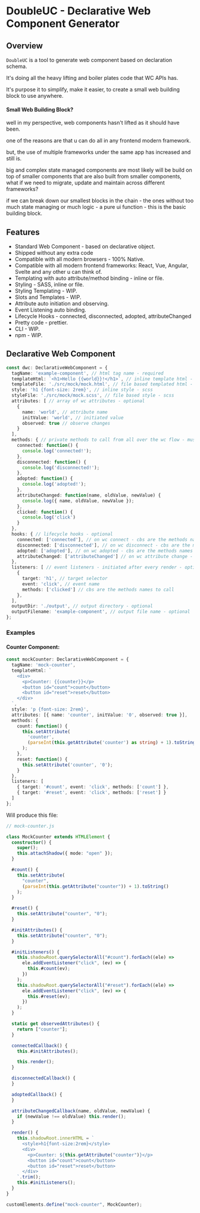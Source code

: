 # DoubleUC - Declarative Web Component Generator

## Overview

`DoubleUC` is a tool to generate web component based on declaration schema.

It's doing all the heavy lifting and boiler plates code that WC APIs has.

It's purpose it to simplify, make it easier, to create a small web building block to use anywhere.

#### Small Web Building Block?
well in my perspective, web components hasn't lifted as it should have been.

one of the reasons are that u can do all in any frontend modern framework.

but, the use of multiple frameworks under the same app has increased and still is.

big and complex state managed components are most likely will be build on top of smaller components that are also built
from smaller
components, what if we need to migrate, update and maintain across different frameworks?

if we can break down our smallest blocks in the chain - the ones without too much state managing or much logic - a pure
ui function - this is the basic building block.

## Features

- Standard Web Component - based on declarative object.
- Shipped without any extra code
- Compatible with all modern browsers - 100% Native.
- Compatible with all modern frontend frameworks: React, Vue, Angular, Svelte and any other u can think of.
- Templating with auto attribute/method binding - inline or file.
- Styling - SASS, inline or file.
- Styling Templating - WIP.
- Slots and Templates - WIP.
- Attribute auto initiation and observing.
- Event Listening auto binding.
- Lifecycle Hooks - connected, disconnected, adopted, attributeChanged
- Pretty code - prettier.
- CLI - WIP.
- npm - WIP.

## Declarative Web Component

```typescript
const dwc: DeclarativeWebComponent = {
  tagName: 'example-component', // html tag name - required
  templateHtml: `<h1>Hello {{world}}!</h1>`, // inline template html - required or file
  templateFile: './src/mock/mock.html', // file based templated html - required or inline
  style: 'h1 {font-size: 2rem}', // inline style - scss
  styleFile: './src/mock/mock.scss', // file based style - scss
  attributes: [ // array of wc attributes - optional
    {
      name: 'world', // attribute name
      initValue: 'world', // initiated value
      observed: true // observe changes
    }
  ],
  methods: { // private methods to call from all over the wc flow - must be a function scope - optional
    connected: function() {
      console.log('connected!');
    },
    disconnected: function() {
      console.log('disconnected!');
    },
    adopted: function() {
      console.log('adopted!');
    },
    attributeChanged: function(name, oldValue, newValue) {
      console.log({ name, oldValue, newValue });
    },
    clicked: function() {
      console.log('click')
    }
  },
  hooks: { // lifecycle hooks - optional
    connected: ['connected'], // on wc connect - cbs are the methods names to call - optional
    disconnected: ['disconnected'], // on wc disconnect - cbs are the methods names to call - optional
    adopted: ['adopted'], // on wc adopted - cbs are the methods names to call - optional
    attributeChanged: ['attributeChanged'] // on wc attribute change - cbs are the methods names to call - optional
  },
  listeners: [ // event listeners - initiated after every render - optional
    {
      target: 'h1', // target selector
      event: 'click', // event name
      methods: ['clicked'] // cbs are the methods names to call
    },
  ],
  outputDir: './output', // output directory - optional
  outputFilename: 'example-component', // output file name - optional
};
```

### Examples

#### Counter Component:

```typescript
const mockCounter: DeclarativeWebComponent = {
  tagName: 'mock-counter',
  templateHtml: `
    <div>
      <p>Counter: {{counter}}</p>
      <button id="count">count</button>
      <button id="reset">reset</button>
    </div>    
  `,
  style: 'p {font-size: 2rem}',
  attributes: [{ name: 'counter', initValue: '0', observed: true }],
  methods: {
    count: function() {
      this.setAttribute(
        'counter',
        (parseInt(this.getAttribute('counter') as string) + 1).toString()
      );
    },
    reset: function() {
      this.setAttribute('counter', '0');
    }
  },
  listeners: [
    { target: '#count', event: 'click', methods: ['count'] },
    { target: '#reset', event: 'click', methods: ['reset'] }
  ]
};
```

Will produce this file:

```typescript
// mock-counter.js

class MockCounter extends HTMLElement {
  constructor() {
    super();
    this.attachShadow({ mode: "open" });
  }

  #count() {
    this.setAttribute(
      "counter",
      (parseInt(this.getAttribute("counter")) + 1).toString()
    );
  }

  #reset() {
    this.setAttribute("counter", "0");
  }

  #initAttributes() {
    this.setAttribute("counter", "0");
  }

  #initListeners() {
    this.shadowRoot.querySelectorAll("#count").forEach((ele) =>
      ele.addEventListener("click", (ev) => {
        this.#count(ev);
      })
    );
    this.shadowRoot.querySelectorAll("#reset").forEach((ele) =>
      ele.addEventListener("click", (ev) => {
        this.#reset(ev);
      })
    );
  }

  static get observedAttributes() {
    return ["counter"];
  }

  connectedCallback() {
    this.#initAttributes();

    this.render();
  }

  disconnectedCallback() {
  }

  adoptedCallback() {
  }

  attributeChangedCallback(name, oldValue, newValue) {
    if (newValue !== oldValue) this.render();
  }

  render() {
    this.shadowRoot.innerHTML = `
      <style>h1{font-size:2rem}</style>
      <div>
        <p>Counter: ${this.getAttribute("counter")}</p>
        <button id="count">count</button>
        <button id="reset">reset</button>
      </div>
    `.trim();
    this.#initListeners();
  }
}

customElements.define("mock-counter", MockCounter);
```